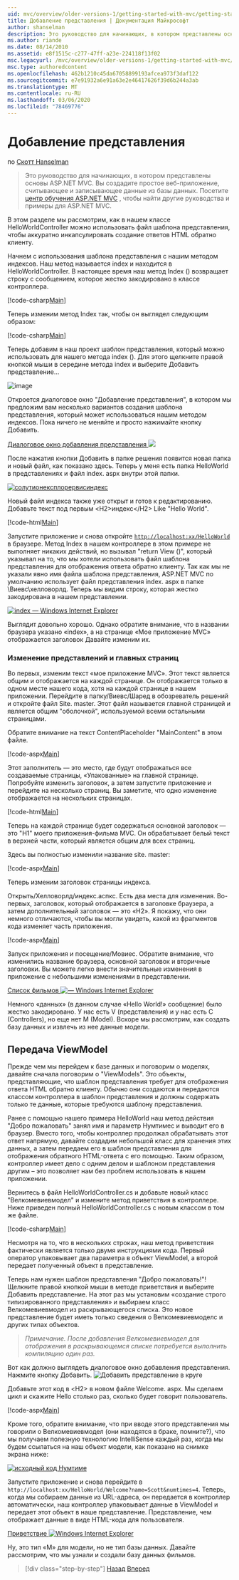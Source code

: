 ```yaml
---
uid: mvc/overview/older-versions-1/getting-started-with-mvc/getting-started-with-mvc-part3
title: Добавление представления | Документация Майкрософт
author: shanselman
description: Это руководство для начинающих, в котором представлены основы ASP.NET MVC. Создание простого веб-приложения, считывающего и записывающего данные из базы данных.
ms.author: riande
ms.date: 08/14/2010
ms.assetid: e8f1515c-c277-47ff-a23e-224118f13f02
msc.legacyurl: /mvc/overview/older-versions-1/getting-started-with-mvc/getting-started-with-mvc-part3
msc.type: authoredcontent
ms.openlocfilehash: 462b1210c45da67058899193afcea973f3daf122
ms.sourcegitcommit: e7e91932a6e91a63e2e46417626f39d6b244a3ab
ms.translationtype: MT
ms.contentlocale: ru-RU
ms.lasthandoff: 03/06/2020
ms.locfileid: "78469776"
---
```

# <a name="adding-a-view"></a>Добавление представления

по [Скотт Hanselman](https://github.com/shanselman)

> Это руководство для начинающих, в котором представлены основы ASP.NET MVC. Вы создадите простое веб-приложение, считывающее и записывающее данные из базы данных. Посетите [центр обучения ASP.NET MVC](../../../index.md) , чтобы найти другие руководства и примеры для ASP.NET MVC.

В этом разделе мы рассмотрим, как в нашем классе HelloWorldController можно использовать файл шаблона представления, чтобы аккуратно инкапсулировать создание ответов HTML обратно клиенту.

Начнем с использования шаблона представления с нашим методом индексов. Наш метод называется index и находится в HelloWorldController. В настоящее время наш метод Index () возвращает строку с сообщением, которое жестко закодировано в классе контроллера.

[!code-csharp[Main](getting-started-with-mvc-part3/samples/sample1.cs)]

Теперь изменим метод Index так, чтобы он выглядел следующим образом:

[!code-csharp[Main](getting-started-with-mvc-part3/samples/sample2.cs)]

Теперь добавим в наш проект шаблон представления, который можно использовать для нашего метода index (). Для этого щелкните правой кнопкой мыши в середине метода index и выберите Добавить представление...

![image](getting-started-with-mvc-part3/_static/image1.png)

Откроется диалоговое окно "Добавление представления", в котором мы предложим вам несколько вариантов создания шаблона представления, который может использоваться нашим методом индексов. Пока ничего не меняйте и просто нажимайте кнопку Добавить.

[Диалоговое окно добавления представления ![](getting-started-with-mvc-part3/_static/image3.png)](getting-started-with-mvc-part3/_static/image2.png)

После нажатия кнопки Добавить в папке решения появится новая папка и новый файл, как показано здесь. Теперь у меня есть папка HelloWorld в представлениях и файл index. aspx внутри этой папки.

[![солутионексплорервисиндекс](getting-started-with-mvc-part3/_static/image5.png)](getting-started-with-mvc-part3/_static/image4.png)

Новый файл индекса также уже открыт и готов к редактированию. Добавьте текст под первым &lt;H2&gt;индекс&lt;/H2&gt; Like "Hello World".

[!code-html[Main](getting-started-with-mvc-part3/samples/sample3.html)]

Запустите приложение и снова откройте [`http://localhost:xx/HelloWorld`](http://localhostxx) в браузере. Метод Index в нашем контроллере в этом примере не выполняет никаких действий, но вызывал "return View ()", который указывал на то, что мы хотели использовать файл шаблона представления для отображения ответа обратно клиенту. Так как мы не указали явно имя файла шаблона представления, ASP.NET MVC по умолчанию использует файл представления index. aspx в папке \Виевс\хелловорлд. Теперь мы видим строку, которая жестко закодирована в нашем представлении.

[![index — Windows Internet Explorer](getting-started-with-mvc-part3/_static/image7.png)](getting-started-with-mvc-part3/_static/image6.png)

Выглядит довольно хорошо. Однако обратите внимание, что в названии браузера указано «index», а на странице «Мое приложение MVC» отображается заголовок Давайте изменим их.

### <a name="changing-views-and-master-pages"></a>Изменение представлений и главных страниц

Во первых, изменим текст «мое приложение MVC». Этот текст является общим и отображается на каждой странице. Он отображается только в одном месте нашего кода, хотя на каждой странице в нашем приложении. Перейдите в папку/Виевс/Шаред в обозреватель решений и откройте файл Site. master. Этот файл называется главной страницей и является общим "оболочкой", используемой всеми остальными страницами.

Обратите внимание на текст ContentPlaceholder "MainContent" в этом файле.

[!code-aspx[Main](getting-started-with-mvc-part3/samples/sample4.aspx)]

Этот заполнитель — это место, где будут отображаться все создаваемые страницы, «Упакованные» на главной странице. Попробуйте изменить заголовок, а затем запустите приложение и перейдите на несколько страниц. Вы заметите, что одно изменение отображается на нескольких страницах.

[!code-html[Main](getting-started-with-mvc-part3/samples/sample5.html)]

Теперь на каждой странице будет содержаться основной заголовок — это "H1" моего приложения-фильма MVC. Он обрабатывает белый текст в верхней части, который является общим для всех страниц.

Здесь вы полностью изменили название site. master:

[!code-aspx[Main](getting-started-with-mvc-part3/samples/sample6.aspx)]

Теперь изменим заголовок страницы индекса.

Открыть/Хелловорлд/индекс.аспкс. Есть два места для изменения. Во-первых, заголовок, который отображается в заголовке браузера, а затем дополнительный заголовок — это «H2». Я покажу, что они немного отличаются, чтобы вы могли увидеть, какой из фрагментов кода изменяет часть приложения.

[!code-aspx[Main](getting-started-with-mvc-part3/samples/sample7.aspx)]

Запуск приложения и посещение/Мовиес. Обратите внимание, что изменились название браузера, основной заголовок и вторичные заголовки. Вы можете легко внести значительные изменения в приложение с небольшими изменениями в представлении.

[Список фильмов ![— Windows Internet Explorer](getting-started-with-mvc-part3/_static/image9.png)](getting-started-with-mvc-part3/_static/image8.png)

Немного «данных» (в данном случае «Hello World!» сообщение) было жестко закодировано. У нас есть V (представления) и у нас есть C (Controllers), но еще нет M (Model). Вскоре мы рассмотрим, как создать базу данных и извлечь из нее данные модели.

## <a name="passing-a-viewmodel"></a>Передача ViewModel

Прежде чем мы перейдем к базе данных и поговорим о моделях, давайте сначала поговорим о "ViewModels". Это объекты, представляющие, что шаблон представления требует для отображения ответа HTML обратно клиенту. Обычно они создаются и передаются классом контроллера в шаблон представления и должны содержать только те данные, которые требуются шаблону представления.

Ранее с помощью нашего примера HelloWorld наш метод действия "Добро пожаловать" занял имя и параметр Нумтимес и выводит его в браузер. Вместо того, чтобы контроллер продолжал обрабатывать этот ответ напрямую, давайте создадим небольшой класс для хранения этих данных, а затем передаем его в шаблон представления для отображения обратного HTML-ответа с его помощью. Таким образом, контроллер имеет дело с одним делом и шаблоном представления другим – это позволяет нам без проблем использовать в нашем приложении.

Вернитесь в файл HelloWorldController.cs и добавьте новый класс "Велкомевиевмодел" и измените метод приветствия в контроллере. Ниже приведен полный HelloWorldController.cs с новым классом в том же файле.

[!code-csharp[Main](getting-started-with-mvc-part3/samples/sample8.cs)]

Несмотря на то, что в нескольких строках, наш метод приветствия фактически является только двумя инструкциями кода. Первый оператор упаковывает два параметра в объект ViewModel, а второй передает полученный объект в представление.

Теперь нам нужен шаблон представления "Добро пожаловать!"! Щелкните правой кнопкой мыши в методе приветствия и выберите Добавить представление. На этот раз мы установим «создание строго типизированного представления» и выбираем класс Велкомевиевмодел из раскрывающегося списка. Это новое представление будет иметь только сведения о Велкомевиевмоделс и других типах объектов.

> *Примечание. После добавления Велкомевиевмодел для отображения в раскрывающемся списке потребуется выполнить компиляцию один раз.*

Вот как должно выглядеть диалоговое окно добавления представления. Нажмите кнопку Добавить. ![Добавить представление в круге](getting-started-with-mvc-part3/_static/image10.png)

Добавьте этот код в &lt;H2&gt; в новом файле Welcome. aspx. Мы сделаем цикл и скажите Hello столько раз, сколько будет говорит пользователь.

[!code-aspx[Main](getting-started-with-mvc-part3/samples/sample9.aspx)]

Кроме того, обратите внимание, что при вводе этого представления мы говорили о Велкомевиевмодел (они находятся в браке, помните?), что мы получаем полезную технологию IntelliSense каждый раз, когда мы будем ссылаться на наш объект модели, как показано на снимке экрана ниже:

[![исходный код Нумтиме](getting-started-with-mvc-part3/_static/image12.png)](getting-started-with-mvc-part3/_static/image11.png)

Запустите приложение и снова перейдите в `http://localhost:xx/HelloWorld/Welcome?name=Scott&numtimes=4`. Теперь, когда мы собираем данные из URL-адреса, он передается в контроллер автоматически, наш контроллер упаковывает данные в ViewModel и передает этот объект в наше представление. Представление, чем отображает данные в виде HTML-кода для пользователя.

[Приветствие ![Windows Internet Explorer](getting-started-with-mvc-part3/_static/image14.png)](getting-started-with-mvc-part3/_static/image13.png)

Ну, это тип «M» для модели, но не тип базы данных. Давайте рассмотрим, что мы узнали и создали базу данных фильмов.

> [!div class="step-by-step"]
> [Назад](getting-started-with-mvc-part2.md)
> [Вперед](getting-started-with-mvc-part4.md)
